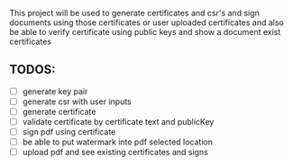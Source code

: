 This project will be used to generate certificates and csr's and sign documents using those certificates or user uploaded certificates and also be able to verify certificate using public keys and show a document exist certificates


## TODOS:
- [ ] generate key pair
- [ ] generate csr with user inputs
- [ ] generate certificate
- [ ] validate certificate by certificate text and publicKey
- [ ] sign pdf using certificate
- [ ] be able to put watermark into pdf selected location
- [ ] upload pdf and see existing certificates and signs 